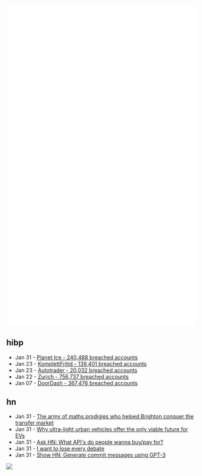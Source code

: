 ![Metrics](https://raw.githubusercontent.com/phixion/phixion/master/metrics.svg)

## hibp

<!--
for https://github.com/phixion/phixion/blob/main/.github/workflows/feeds.yml
-->
<!--START_SECTION:haveibeenpwnd-->
- Jan 31 - [Planet Ice - 240,488 breached accounts](https://haveibeenpwned.com/PwnedWebsites#PlanetIce)
- Jan 23 - [KomplettFritid - 139,401 breached accounts](https://haveibeenpwned.com/PwnedWebsites#KomplettFritid)
- Jan 23 - [Autotrader - 20,032 breached accounts](https://haveibeenpwned.com/PwnedWebsites#Autotrader)
- Jan 22 - [Zurich - 756,737 breached accounts](https://haveibeenpwned.com/PwnedWebsites#Zurich)
- Jan 07 - [DoorDash - 367,476 breached accounts](https://haveibeenpwned.com/PwnedWebsites#DoorDash)
<!--END_SECTION:haveibeenpwnd-->

## hn

<!--
for https://github.com/phixion/phixion/blob/main/.github/workflows/feeds.yml
-->
<!--START_SECTION:hn-->
- Jan 31 - [The army of maths prodigies who helped Brighton conquer the transfer market](https://uk.sports.yahoo.com/news/revealed-200-maths-prodigies-help-070000511.html)
- Jan 31 - [Why ultra-light urban vehicles offer the only viable future for EVs](https://www.maddyness.com/uk/2023/01/26/why-ultra-light-urban-vehicles-like-luvly-offer-the-only-viable-future-for-electric-cars/)
- Jan 31 - [Ask HN: What API's do people wanna buy/pay for?](https://news.ycombinator.com/item?id=34593025)
- Jan 31 - [I want to lose every debate](https://sive.rs/led)
- Jan 31 - [Show HN: Generate commit messages using GPT-3](https://github.com/markuswt/gpt-commit)
<!--END_SECTION:hn-->

<!--
for https://yhype.me
-->
![](https://hit.yhype.me/github/profile?user_id=13013670)

